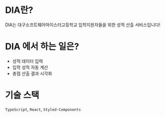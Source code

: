 # DIA란?

DIA는 대구소프트웨어마이스터고등학교 입학지원자들을 위한 성적 산출 서비스입니다!

# DIA 에서 하는 일은?

- 성적 데이터 입력
- 입학 성적 자동 계산
- 총점 산출 결과 시각화

# 기술 스택

`TypeScript`, `React`, `Styled-Components`
